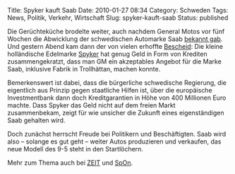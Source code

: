 Title: Spyker kauft Saab
Date: 2010-01-27 08:34
Category: Schweden
Tags: News, Politik, Verkehr, Wirtschaft
Slug: spyker-kauft-saab
Status: published

Die Gerüchteküche brodelte weiter, auch nachdem General Motos vor fünf
Wochen die Abwicklung der schwedischen Automarke Saab [bekannt
gab](http://www.fiket.de/2009/12/18/aus-fuer-saab/). Und gestern Abend
kam dann der von vielen erhoffte
[Bescheid](http://www.dn.se/ekonomi/gm-overens-med-spyker-om-forsaljning-1.1034037):
Die kleine holländische Edelmarke [Spyker](http://www.spykercars.nl/)
hat genug Geld in Form von Krediten zusammengekratzt, dass man GM ein
akzeptables Angebot für die Marke Saab, inklusive Fabrik in Trollhättan,
machen konnte.

Bemerkenswert ist dabei, dass die bürgerliche schwedische Regierung, die
eigentlich aus Prinzip gegen staatliche Hilfen ist, über die europäische
Investmentbank dann doch Kreditgarantien in Höhe von 400 Millionen Euro
machte. Dass Spyker das Geld nicht auf dem freien Markt zusammenbekam,
zeigt für wie unsicher die Zukunft eines eigenständigen Saab gehalten
wird.

Doch zunächst herrscht Freude bei Politikern und Beschäftigten. Saab
wird also – solange es gut geht – weiter Autos produzieren und
verkaufen, das neue Modell des 9-5 steht in den Startlöchern.

Mehr zum Thema auch bei
[ZEIT](http://www.zeit.de/wirtschaft/unternehmen/2010-01/saab-spyker-verkauf)
und
[SpOn](http://www.spiegel.de/wirtschaft/unternehmen/0,1518,674244,00.html).

